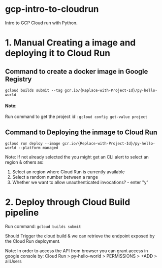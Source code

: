 # gcp-intro-to-cloudrun
Intro to GCP Cloud run with Python.

# 1. Manual Creating a image and deploying it to Cloud Run
## Command to create a docker image in Google Registry
`gcloud builds submit --tag gcr.io/{Replace-with-Project-Id}/py-hello-world`

#### Note:

Run command to get the project id :
`gcloud config get-value project`

## Command to Deploying the inmage to Cloud Run
`gcloud run deploy --image gcr.io/{Replace-with-Project-Id}/py-hello-world --platform managed`

Note: If not already selected the you might get an CLI alert to select an region & others as:
1. Select an region where Cloud Run is currently available
2. Select a random number between a range
3. Whether we want to allow unauthenticated invocations? - enter "y"

# 2. Deploy through Cloud Build pipeline
Run command: `gcloud builds submit`

Should Trigger the cloud build & we can retrieve the endpoint exposed by the Cloud Run deployment.

Note: In order to access the API from browser you can grant access in google console by:
      Cloud Run > py-hello-world > PERMISSIONS > +ADD > allUsers

